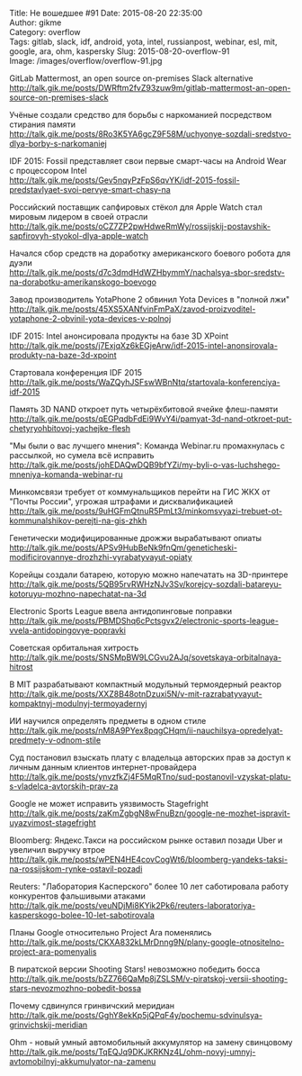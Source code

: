 Title: Не вошедшее #91
Date: 2015-08-20 22:35:00  
Author: gikme  
Category: overflow  
Tags: gitlab, slack, idf, android, yota, intel, russianpost, webinar, esl, mit, google, ara, ohm, kaspersky
Slug: 2015-08-20-overflow-91  
Image: /images/overflow/overflow-91.jpg


GitLab Mattermost, an open source on-premises Slack alternative  
<http://talk.gik.me/posts/DWRftm2fvZ93zuw9m/gitlab-mattermost-an-open-source-on-premises-slack>

Учёные создали средство для борьбы с наркоманией посредством стирания памяти  
<http://talk.gik.me/posts/8Ro3K5YA6gcZ9F58M/uchyonye-sozdali-sredstvo-dlya-borby-s-narkomaniej>

IDF 2015: Fossil представляет свои первые смарт-часы на Android Wear с процессором Intel  
<http://talk.gik.me/posts/Gev5nqyPzFpS6qvYK/idf-2015-fossil-predstavlyaet-svoi-pervye-smart-chasy-na>

Российский поставщик сапфировых стёкол для Apple Watch стал мировым лидером в своей отрасли  
<http://talk.gik.me/posts/oCZ7ZP2pwHdweRmWy/rossijskij-postavshik-sapfirovyh-styokol-dlya-apple-watch>

Начался сбор средств на доработку американского боевого робота для дуэли  
<http://talk.gik.me/posts/d7c3dmdHdWZHbymmY/nachalsya-sbor-sredstv-na-dorabotku-amerikanskogo-boevogo>

Завод производитель YotaPhone 2 обвинил Yota Devices в "полной лжи"  
<http://talk.gik.me/posts/45XS5XANfvinFmPaX/zavod-proizvoditel-yotaphone-2-obvinil-yota-devices-v-polnoj>

IDF 2015: Intel анонсировала продукты на базе 3D XPoint  
<http://talk.gik.me/posts/j7ExjqXz6kEGjeArw/idf-2015-intel-anonsirovala-produkty-na-baze-3d-xpoint>

Стартовала конференция IDF 2015  
<http://talk.gik.me/posts/WaZQyhJSFswWBnNtq/startovala-konferenciya-idf-2015>

Память 3D NAND откроет путь четырёхбитовой ячейке флеш-памяти  
<http://talk.gik.me/posts/qEGPqdbFdEi9WvY4i/pamyat-3d-nand-otkroet-put-chetyryohbitovoj-yachejke-flesh>

"Мы были о вас лучшего мнения": Команда Webinar.ru промахнулась с рассылкой, но сумела всё исправить  
<http://talk.gik.me/posts/johEDAQwDQB9bfYZi/my-byli-o-vas-luchshego-mneniya-komanda-webinar-ru>

Минкомсвязи требует от коммунальщиков перейти на ГИС ЖКХ от "Почты России", угрожая штрафами и дисквалификацией  
<http://talk.gik.me/posts/9uHGFmQtnuR5PmLt3/minkomsvyazi-trebuet-ot-kommunalshikov-perejti-na-gis-zhkh>

Генетически модифицированные дрожжи вырабатывают опиаты  
<http://talk.gik.me/posts/APSv9HubBeNk9fnQm/geneticheski-modificirovannye-drozhzhi-vyrabatyvayut-opiaty>

Корейцы создали батарею, которую можно напечатать на 3D-принтере  
<http://talk.gik.me/posts/5QB95rvRWHzNJv3Sv/korejcy-sozdali-batareyu-kotoruyu-mozhno-napechatat-na-3d>

Electronic Sports League ввела антидопинговые поправки  
<http://talk.gik.me/posts/PBMDShq6cPctsgvx2/electronic-sports-league-vvela-antidopingovye-popravki>

Советская орбитальная хитрость  
<http://talk.gik.me/posts/SNSMpBW9LCGvu2AJq/sovetskaya-orbitalnaya-hitrost>

В MIT разрабатывают компактный модульный термоядерный реактор  
<http://talk.gik.me/posts/XXZ8B48otnDzuxi5N/v-mit-razrabatyvayut-kompaktnyj-modulnyj-termoyadernyj>

ИИ научился определять предметы в одном стиле  
<http://talk.gik.me/posts/nM8A9PYex8pqgCHqm/ii-nauchilsya-opredelyat-predmety-v-odnom-stile>

Суд постановил взыскать плату с владельца авторских прав за доступ к личным данным клиентов интернет-провайдера  
<http://talk.gik.me/posts/ynvzfkZj4F5MqRTno/sud-postanovil-vzyskat-platu-s-vladelca-avtorskih-prav-za>

Google не может исправить уязвимость Stagefright  
<http://talk.gik.me/posts/zaKmZgbgN8wFnuBzn/google-ne-mozhet-ispravit-uyazvimost-stagefright>

Bloomberg: Яндекс.Такси на российском рынке оставил позади Uber и увеличил выручку втрое  
<http://talk.gik.me/posts/wPEN4HE4covCogWt6/bloomberg-yandeks-taksi-na-rossijskom-rynke-ostavil-pozadi>

Reuters: "Лаборатория Касперского" более 10 лет саботировала работу конкурентов фальшивыми атаками  
<http://talk.gik.me/posts/veuNDjMi8KYik2Pk6/reuters-laboratoriya-kasperskogo-bolee-10-let-sabotirovala>

Планы Google относительно Project Ara поменялись  
<http://talk.gik.me/posts/CKXA832kLMrDnng9N/plany-google-otnositelno-project-ara-pomenyalis>

В пиратской версии Shooting Stars! невозможно победить босса  
<http://talk.gik.me/posts/bZZ766QaMp8jZSLSM/v-piratskoj-versii-shooting-stars-nevozmozhno-pobedit-bossa>

Почему сдвинулся гринвичский меридиан  
<http://talk.gik.me/posts/GghY8ekKp5jQPqF4y/pochemu-sdvinulsya-grinvichskij-meridian>

Ohm - новый умный автомобильный аккумулятор на замену свинцовому  
<http://talk.gik.me/posts/TqEQJq9DKJKRKNz4L/ohm-novyj-umnyj-avtomobilnyj-akkumulyator-na-zamenu>
